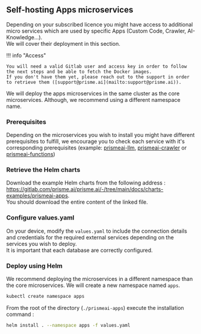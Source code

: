 ## Self-hosting Apps microservices

Depending on your subscribed licence you might have access to additional micro services which are used by specific Apps (Custom Code, Crawler, AI-Knowledge...).  
We will cover their deployment in this section.  

!!! info "Access"

    You will need a valid Gitlab user and access key in order to follow the next steps and be able to fetch the Docker images.  
    If you don't have them yet, please reach out to the support in order to retrieve them ([support@prisme.ai](mailto:support@prisme.ai)).   

We will deploy the apps microservices in the same cluster as the core microservices. Although, we recommend using a different namespace name.

### Prerequisites

Depending on the microservices you wish to install you might have different prerequisites to fulfill, we encourage you to check each service with it's corresponding prerequisites (example: [prismeai-llm](../configuration/prismeai-llm/index.md#installation-prerequisites), [prismeai-crawler](../configuration/prismeai-crawler/index.md#installation-prerequisites) or [prismeai-functions](../configuration/prismeai-functions/index.md#installation-prerequisites))


### Retrieve the Helm charts

Download the example Helm charts from the following address : https://gitlab.com/prisme.ai/prisme.ai/-/tree/main/docs/charts-examples/prismeai-apps.   
You should download the entire content of the linked file.

### Configure values.yaml

On your device, modify the `values.yaml` to include the connection details and credentials for the required external services depending on the services you wish to deploy.  
It is important that each database are correctly configured.

### Deploy using Helm
We recommend deploying the microservices in a different namespace than the core microservices. We will create a new namespace named `apps`. 

```sh
kubectl create namespace apps
```

From the root of the directory (`./prismeai-apps`) execute the installation command :

```sh
helm install . --namespace apps -f values.yaml 
```